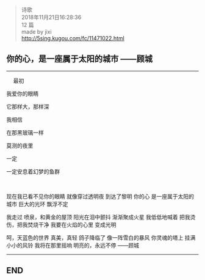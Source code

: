 > 诗歌  
> 2018年11月21日16:28:36         
> 12 篇  
>made by jixi  
>http://5sing.kugou.com/fc/11471022.html  


## 你的心，是一座属于太阳的城市      ——顾城


----------

&emsp; 最初  

我爱你的眼睛  

它那样大，那样深  

我相信  

在那黑玻璃一样  

莫测的夜里  

一定  

一定安息着幻梦的鱼群  

<br>

现在我已看不见你的眼睛 
就像穿过透明夜 
到达了黎明 
你的心 
是一座属于太阳的城市 
巨大的光环 
飘浮不定 

我走过 
喷泉，和黄金的屋顶 
阳光在泪中颤抖 
渐渐聚成火星 
我低低地喊着 
把我烫伤，把我焚烧干净 
我要在火焰的心里 
变成光明 

呵，天蓝色的世界 
真美，真轻 
鸽子降临了 
像一阵雪白的暴风 
你灵魂的塔上 
挂满小小的风铃 
我将在那里摇响 
明亮的，永远不停
——顾城




----------
## END

